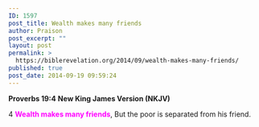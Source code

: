 ```yaml
---
ID: 1597
post_title: Wealth makes many friends
author: Praison
post_excerpt: ""
layout: post
permalink: >
  https://biblerevelation.org/2014/09/wealth-makes-many-friends/
published: true
post_date: 2014-09-19 09:59:24
---
```

<strong>Proverbs 19:4</strong>
<strong> New King James Version (NKJV)</strong>

4 <span style="color: #ff00ff;"><strong>Wealth makes many friends</strong></span>,
But the poor is separated from his friend.